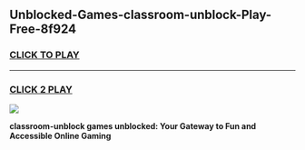 
## Unblocked-Games-classroom-unblock-Play-Free-8f924
<h3>
<a href="https://premium76.site?title=classroom-unblock&ref=12A">CLICK TO PLAY</a></h3>
<hr>

<h3>
<a href="https://premium76.site?title=classroom-unblock&ref=12A">CLICK 2 PLAY</a>
  
</h3>

<a href="https://premium76.site?title=classroom-unblock&ref=12A"><img src="https://clearcache.store/games.png"></a>


**classroom-unblock games unblocked: Your Gateway to Fun and Accessible Online Gaming**
